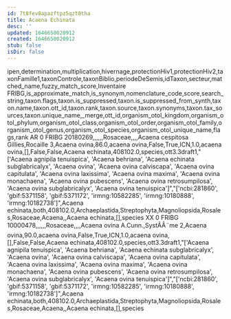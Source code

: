 ```yaml
---
id: 7t8fev8apazftpz5qzt0tha
title: Acaena Echinata
desc: ''
updated: 1646650020912
created: 1646650020912
stub: false
isDir: false
---
```

ipen,determination,multiplication,hivernage,protectionHiv1,protectionHiv2,taxonFamille1,taxonControle,taxonBiblio,periodeDeSemis,idTaxon,secteur,matched_name,fuzzy_match_score,Inventaire FRIBG,is_approximate_match,is_synonym,nomenclature_code,score,search_string,taxon.flags,taxon.is_suppressed,taxon.is_suppressed_from_synth,taxon.name,taxon.ott_id,taxon.rank,taxon.source,taxon.synonyms,taxon.tax_sources,taxon.unique_name,_merge,ott_id,organism_otol_kingdom,organism_otol_phylum,organism_otol_class,organism_otol_order,organism_otol_family,organism_otol_genus,organism_otol_species,organism_otol_unique_name,flags,rank
AR 0 FRIBG 20180269,,,,,,Rosaceae,,,,Acaena cespitosa Gillies,Rocaille 3,Acaena ovina,86.0,acaena ovina,False,True,ICN,1.0,acaena ovina,[],False,False,Acaena echinata,408102.0,species,ott3.3draft1,"['Acaena agnipila tenuispica', 'Acaena behriana', 'Acaena echinata subglabricalyx', 'Acaena ovina', 'Acaena ovina calviscapa', 'Acaena ovina capitulata', 'Acaena ovina laxissima', 'Acaena ovina maxima', 'Acaena ovina monachaena', 'Acaena ovina pubescens', 'Acaena ovina retrosumpilosa', 'Acaena ovina subglabricalyx', 'Acaena ovina tenuispica']","['ncbi:281860', 'gbif:5371158', 'gbif:5371172', 'irmng:10582285', 'irmng:10180888', 'irmng:10182738']",Acaena echinata,both,408102.0,Archaeplastida,Streptophyta,Magnoliopsida,Rosales,Rosaceae,Acaena,,Acaena echinata,[],species
XX 0 FRIBG 10000478,,,,,,Rosaceae,,,,Acaena ovina A.Cunn.,SystÃÂ¨me 2,Acaena ovina,90.0,acaena ovina,False,True,ICN,1.0,acaena ovina,[],False,False,Acaena echinata,408102.0,species,ott3.3draft1,"['Acaena agnipila tenuispica', 'Acaena behriana', 'Acaena echinata subglabricalyx', 'Acaena ovina', 'Acaena ovina calviscapa', 'Acaena ovina capitulata', 'Acaena ovina laxissima', 'Acaena ovina maxima', 'Acaena ovina monachaena', 'Acaena ovina pubescens', 'Acaena ovina retrosumpilosa', 'Acaena ovina subglabricalyx', 'Acaena ovina tenuispica']","['ncbi:281860', 'gbif:5371158', 'gbif:5371172', 'irmng:10582285', 'irmng:10180888', 'irmng:10182738']",Acaena echinata,both,408102.0,Archaeplastida,Streptophyta,Magnoliopsida,Rosales,Rosaceae,Acaena,,Acaena echinata,[],species
